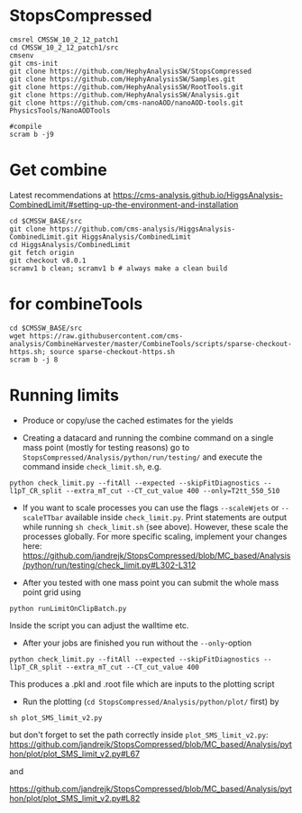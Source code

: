 # StopsCompressed
```
cmsrel CMSSW_10_2_12_patch1
cd CMSSW_10_2_12_patch1/src
cmsenv
git cms-init
git clone https://github.com/HephyAnalysisSW/StopsCompressed
git clone https://github.com/HephyAnalysisSW/Samples.git
git clone https://github.com/HephyAnalysisSW/RootTools.git
git clone https://github.com/HephyAnalysisSW/Analysis.git
git clone https://github.com/cms-nanoAOD/nanoAOD-tools.git PhysicsTools/NanoAODTools

#compile
scram b -j9
```

# Get combine
Latest recommendations at https://cms-analysis.github.io/HiggsAnalysis-CombinedLimit/#setting-up-the-environment-and-installation
```
cd $CMSSW_BASE/src
git clone https://github.com/cms-analysis/HiggsAnalysis-CombinedLimit.git HiggsAnalysis/CombinedLimit
cd HiggsAnalysis/CombinedLimit
git fetch origin
git checkout v8.0.1
scramv1 b clean; scramv1 b # always make a clean build
```

# for combineTools
```
cd $CMSSW_BASE/src
wget https://raw.githubusercontent.com/cms-analysis/CombineHarvester/master/CombineTools/scripts/sparse-checkout-https.sh; source sparse-checkout-https.sh
scram b -j 8
```

# Running limits

* Produce or copy/use the cached estimates for the yields

* Creating a datacard and running the combine command on a single mass point (mostly for testing reasons) go to `StopsCompressed/Analysis/python/run/testing/` and execute the command inside `check_limit.sh`, e.g.
```
python check_limit.py --fitAll --expected --skipFitDiagnostics --l1pT_CR_split --extra_mT_cut --CT_cut_value 400 --only=T2tt_550_510
```

* If you want to scale processes you can use the flags `--scaleWjets` or `--scaleTTbar` available inside `check_limit.py`. Print statements are output while running `sh check_limit.sh` (see above). However, these scale the processes globally. For more specific scaling, implement your changes here:
https://github.com/jandrejk/StopsCompressed/blob/MC_based/Analysis/python/run/testing/check_limit.py#L302-L312

* After you tested with one mass point you can submit the whole mass point grid using 
```
python runLimitOnClipBatch.py
```
Inside the script you can adjust the walltime etc.

* After your jobs are finished you run without the `--only`-option
```
python check_limit.py --fitAll --expected --skipFitDiagnostics --l1pT_CR_split --extra_mT_cut --CT_cut_value 400
```
This produces a .pkl and .root file which are inputs to the plotting script

* Run the plotting (`cd StopsCompressed/Analysis/python/plot/` first) by
```
sh plot_SMS_limit_v2.py
```
but don't forget to set the path correctly inside `plot_SMS_limit_v2.py`:
https://github.com/jandrejk/StopsCompressed/blob/MC_based/Analysis/python/plot/plot_SMS_limit_v2.py#L67

and

https://github.com/jandrejk/StopsCompressed/blob/MC_based/Analysis/python/plot/plot_SMS_limit_v2.py#L82

